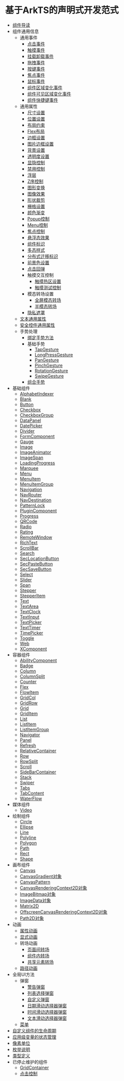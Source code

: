 # 基于ArkTS的声明式开发范式

- [组件导读](ts-components-summary.md)
- 组件通用信息
  - 通用事件
    - [点击事件](ts-universal-events-click.md)
    - [触摸事件](ts-universal-events-touch.md)
    - [挂载卸载事件](ts-universal-events-show-hide.md)
    - [拖拽事件](ts-universal-events-drag-drop.md)
    - [按键事件](ts-universal-events-key.md)
    - [焦点事件](ts-universal-focus-event.md)
    - [鼠标事件](ts-universal-mouse-key.md)
    - [组件区域变化事件](ts-universal-component-area-change-event.md)
    - [组件可见区域变化事件](ts-universal-component-visible-area-change-event.md)
    - [组件快捷键事件](ts-universal-events-keyboardshortcut.md)
  - 通用属性
    - [尺寸设置](ts-universal-attributes-size.md)
    - [位置设置](ts-universal-attributes-location.md)
    - [布局约束](ts-universal-attributes-layout-constraints.md)
    - [Flex布局](ts-universal-attributes-flex-layout.md)
    - [边框设置](ts-universal-attributes-border.md)
    - [图片边框设置](ts-universal-attributes-border-image.md)
    - [背景设置](ts-universal-attributes-background.md)
    - [透明度设置](ts-universal-attributes-opacity.md)
    - [显隐控制](ts-universal-attributes-visibility.md)
    - [禁用控制](ts-universal-attributes-enable.md)
    - [浮层](ts-universal-attributes-overlay.md)
    - [Z序控制](ts-universal-attributes-z-order.md)
    - [图形变换](ts-universal-attributes-transformation.md)
    - [图像效果](ts-universal-attributes-image-effect.md)
    - [形状裁剪](ts-universal-attributes-sharp-clipping.md)
    - [栅格设置](ts-universal-attributes-grid.md)
    - [颜色渐变](ts-universal-attributes-gradient-color.md)
    - [Popup控制](ts-universal-attributes-popup.md)
    - [Menu控制](ts-universal-attributes-menu.md)
    - [焦点控制](ts-universal-attributes-focus.md)
    - [悬浮态效果](ts-universal-attributes-hover-effect.md)
    - [组件标识](ts-universal-attributes-component-id.md)
    - [多态样式](ts-universal-attributes-polymorphic-style.md)
    - [分布式迁移标识](ts-universal-attributes-restoreId.md)
    - [前景色设置](ts-universal-attributes-foreground-color.md)
    - [点击回弹](ts-universal-attributes-click-effect.md)
    - 触摸交互控制
      - [触摸热区设置](ts-universal-attributes-touch-target.md)
      - [触摸测试控制](ts-universal-attributes-hit-test-behavior.md)
    - 模态转场设置
      - [全屏模态转场](ts-universal-attributes-modal-transition.md)
      - [半模态转场](ts-universal-attributes-sheet-transition.md)
    - [隐私遮罩](ts-universal-attributes-obscured.md)
  - [文本通用属性](ts-universal-attributes-text-style.md)
  - [安全控件通用属性](ts-universal-attributes-securitycomponent.md)
  - 手势处理
    - [绑定手势方法](ts-gesture-settings.md)
    - 基础手势
      - [TapGesture](ts-basic-gestures-tapgesture.md)
      - [LongPressGesture](ts-basic-gestures-longpressgesture.md)
      - [PanGesture](ts-basic-gestures-pangesture.md)
      - [PinchGesture](ts-basic-gestures-pinchgesture.md)
      - [RotationGesture](ts-basic-gestures-rotationgesture.md)
      - [SwipeGesture](ts-basic-gestures-swipegesture.md)
    - [组合手势](ts-combined-gestures.md)
- 基础组件
  - [AlphabetIndexer](ts-container-alphabet-indexer.md)
  - [Blank](ts-basic-components-blank.md)
  - [Button](ts-basic-components-button.md)
  - [Checkbox](ts-basic-components-checkbox.md)
  - [CheckboxGroup](ts-basic-components-checkboxgroup.md)
  - [DataPanel](ts-basic-components-datapanel.md)
  - [DatePicker](ts-basic-components-datepicker.md)
  - [Divider](ts-basic-components-divider.md)
  - [FormComponent](ts-basic-components-formcomponent.md)
  - [Gauge](ts-basic-components-gauge.md)
  - [Image](ts-basic-components-image.md)
  - [ImageAnimator](ts-basic-components-imageanimator.md)
  - [ImageSpan](ts-basic-components-imagespan.md)
  - [LoadingProgress](ts-basic-components-loadingprogress.md)
  - [Marquee](ts-basic-components-marquee.md)
  - [Menu](ts-basic-components-menu.md)
  - [MenuItem](ts-basic-components-menuitem.md)
  - [MenuItemGroup](ts-basic-components-menuitemgroup.md)
  - [Navigation](ts-basic-components-navigation.md)
  - [NavRouter](ts-basic-components-navrouter.md)
  - [NavDestination](ts-basic-components-navdestination.md)
  - [PatternLock](ts-basic-components-patternlock.md)
  - [PluginComponent](ts-basic-components-plugincomponent.md)
  - [Progress](ts-basic-components-progress.md)
  - [QRCode](ts-basic-components-qrcode.md)
  - [Radio](ts-basic-components-radio.md)
  - [Rating](ts-basic-components-rating.md)
  - [RemoteWindow](ts-basic-components-remotewindow.md)
  - [RichText](ts-basic-components-richtext.md)
  - [ScrollBar](ts-basic-components-scrollbar.md)
  - [Search](ts-basic-components-search.md)
  - [SecLocationButton](ts-basic-components-seclocationbutton.md)
  - [SecPasteButton](ts-basic-components-secpastebutton.md)
  - [SecSaveButton](ts-basic-components-secsavebutton.md)
  - [Select](ts-basic-components-select.md)
  - [Slider](ts-basic-components-slider.md)
  - [Span](ts-basic-components-span.md)
  - [Stepper](ts-basic-components-stepper.md)
  - [StepperItem](ts-basic-components-stepperitem.md)
  - [Text](ts-basic-components-text.md)
  - [TextArea](ts-basic-components-textarea.md)
  - [TextClock](ts-basic-components-textclock.md)
  - [TextInput](ts-basic-components-textinput.md)
  - [TextPicker](ts-basic-components-textpicker.md)
  - [TextTimer](ts-basic-components-texttimer.md)
  - [TimePicker](ts-basic-components-timepicker.md)
  - [Toggle](ts-basic-components-toggle.md)
  - [Web](ts-basic-components-web.md)
  - [XComponent](ts-basic-components-xcomponent.md)
- 容器组件
  - [AbilityComponent](ts-container-ability-component.md)
  - [Badge](ts-container-badge.md)
  - [Column](ts-container-column.md)
  - [ColumnSplit](ts-container-columnsplit.md)
  - [Counter](ts-container-counter.md)
  - [Flex](ts-container-flex.md)
  - [FlowItem](ts-container-flowitem.md)
  - [GridCol](ts-container-gridcol.md)
  - [GridRow](ts-container-gridrow.md)
  - [Grid](ts-container-grid.md)
  - [GridItem](ts-container-griditem.md)
  - [List](ts-container-list.md)
  - [ListItem](ts-container-listitem.md)
  - [ListItemGroup](ts-container-listitemgroup.md)
  - [Navigator](ts-container-navigator.md)
  - [Panel](ts-container-panel.md)
  - [Refresh](ts-container-refresh.md)
  - [RelativeContainer](ts-container-relativecontainer.md)
  - [Row](ts-container-row.md)
  - [RowSplit](ts-container-rowsplit.md)
  - [Scroll](ts-container-scroll.md)
  - [SideBarContainer](ts-container-sidebarcontainer.md)
  - [Stack](ts-container-stack.md)
  - [Swiper](ts-container-swiper.md)
  - [Tabs](ts-container-tabs.md)
  - [TabContent](ts-container-tabcontent.md)
  - [WaterFlow](ts-container-waterflow.md)
- 媒体组件
  - [Video](ts-media-components-video.md)
- 绘制组件
  - [Circle](ts-drawing-components-circle.md)
  - [Ellipse](ts-drawing-components-ellipse.md)
  - [Line](ts-drawing-components-line.md)
  - [Polyline](ts-drawing-components-polyline.md)
  - [Polygon](ts-drawing-components-polygon.md)
  - [Path](ts-drawing-components-path.md)
  - [Rect](ts-drawing-components-rect.md)
  - [Shape](ts-drawing-components-shape.md)
- 画布组件
  - [Canvas](ts-components-canvas-canvas.md)
  - [CanvasGradient对象](ts-components-canvas-canvasgradient.md)
  - [CanvasPattern](ts-components-canvas-canvaspattern.md)
  - [CanvasRenderingContext2D对象](ts-canvasrenderingcontext2d.md)
  - [ImageBitmap对象](ts-components-canvas-imagebitmap.md)
  - [ImageData对象](ts-components-canvas-imagedata.md)
  - [Matrix2D](ts-components-canvas-matrix2d.md)
  - [OffscreenCanvasRenderingContext2D对象](ts-offscreencanvasrenderingcontext2d.md)
  - [Path2D对象](ts-components-canvas-path2d.md)
- 动画
  - [属性动画](ts-animatorproperty.md)
  - [显式动画](ts-explicit-animation.md)
  - 转场动画
    - [页面间转场](ts-page-transition-animation.md)
    - [组件内转场](ts-transition-animation-component.md)
    - [共享元素转场](ts-transition-animation-shared-elements.md)
  - [路径动画](ts-motion-path-animation.md)
- 全局UI方法
  - 弹窗
    - [警告弹窗](ts-methods-alert-dialog-box.md)
    - [列表选择弹窗](ts-methods-action-sheet.md)
    - [自定义弹窗](ts-methods-custom-dialog-box.md)
    - [日期滑动选择器弹窗](ts-methods-datepicker-dialog.md)
    - [时间滑动选择器弹窗](ts-methods-timepicker-dialog.md)
    - [文本滑动选择器弹窗](ts-methods-textpicker-dialog.md)
  - [菜单](ts-methods-menu.md)
- [自定义组件的生命周期](ts-custom-component-lifecycle.md)
- [应用级变量的状态管理](ts-state-management.md)
- [像素单位](ts-pixel-units.md)
- [枚举说明](ts-appendix-enums.md)
- [类型定义](ts-types.md)
- 已停止维护的组件
  - [GridContainer](ts-container-gridcontainer.md)
  - [点击控制](ts-universal-attributes-click.md)